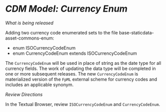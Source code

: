 # *CDM Model: Currency Enum*

_What is being released_

Adding two currency code enumerated sets to the file base-staticdata-asset-commons-enum:
 - enum ISOCurrencyCodeEnum
 - enum CurrencyCodeEnum extends ISOCurrencyCodeEnum

The `CurrencyCodeEnum` will be used in place of string as the date type for all currency fields. The work of updating the data type will be completed in one or more subsequent releases.
The new `CurrencyCodeEnum` is materialized version of the `FpML` external scheme for currency codes and includes an applicable synonym.

_Review Directions_

In the Textual Browser, review `ISOCurrencyCodeEnum` and `CurrencyCodeEnum`. 

